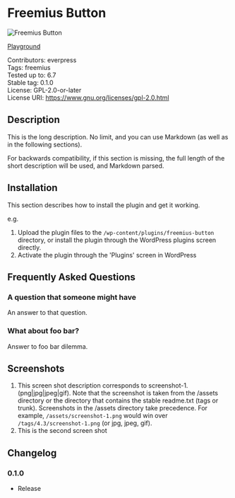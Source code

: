 # Freemius Button

![Freemius Button](https://github.com/evrpress/freemius-button/blob/main/.wordpress-org/banner.jpg)

[Playground](https://playground.wordpress.net/?blueprint-url=https://raw.githubusercontent.com/evrpress/freemius-button/refs/heads/main/.wordpress-org/blueprints/blueprint.json)



Contributors:      everpress  
Tags:              freemius  
Tested up to:      6.7  
Stable tag:        0.1.0  
License:           GPL-2.0-or-later  
License URI:       https://www.gnu.org/licenses/gpl-2.0.html


## Description

This is the long description. No limit, and you can use Markdown (as well as in the following sections).

For backwards compatibility, if this section is missing, the full length of the short description will be used, and
Markdown parsed.

## Installation

This section describes how to install the plugin and get it working.

e.g.

1. Upload the plugin files to the `/wp-content/plugins/freemius-button` directory, or install the plugin through the WordPress plugins screen directly.
1. Activate the plugin through the 'Plugins' screen in WordPress


## Frequently Asked Questions

### A question that someone might have

An answer to that question.

### What about foo bar?

Answer to foo bar dilemma.

## Screenshots

1. This screen shot description corresponds to screenshot-1.(png|jpg|jpeg|gif). Note that the screenshot is taken from
the /assets directory or the directory that contains the stable readme.txt (tags or trunk). Screenshots in the /assets
directory take precedence. For example, `/assets/screenshot-1.png` would win over `/tags/4.3/screenshot-1.png`
(or jpg, jpeg, gif).
2. This is the second screen shot

## Changelog

### 0.1.0 

- Release
